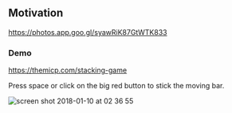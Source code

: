## Motivation
https://photos.app.goo.gl/syawRiK87GtWTK833

### Demo

https://themicp.com/stacking-game

Press space or click on the big red button to stick the moving bar.

![screen shot 2018-01-10 at 02 36 55](https://user-images.githubusercontent.com/997327/34750418-a5291ccc-f5af-11e7-9930-0b0ef6c59d15.png)
